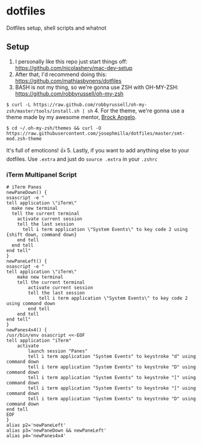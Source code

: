 # dotfiles
Dotfiles setup, shell scripts and whatnot

## Setup
1. I personally like this repo just start things off: https://github.com/nicolashery/mac-dev-setup
2. After that, I'd recommend doing this: https://github.com/mathiasbynens/dotfiles
3. BASH is not my thing, so we're gonna use ZSH with OH-MY-ZSH: https://github.com/robbyrussell/oh-my-zsh
  
  `$ curl -L https://raw.github.com/robbyrussell/oh-my-zsh/master/tools/install.sh | sh`
4. For the theme, we're gonna use a theme made by my awesome mentor, [Brock Angelo](https://github.com/brock).
  
  `$ cd ~/.oh-my-zsh/themes && curl -O https://raw.githubusercontent.com/josephmilla/dotfiles/master/smt-mod.zsh-theme`
 
  It's full of emoticons! 👍
5. Lastly, if you want to add anything else to your dotfiles. Use `.extra` and just do `source .extra` in your `.zshrc`

### iTerm Multipanel Script
```
# iTerm Panes
newPaneDown() {
osascript -e "
tell application \"iTerm\"
  make new terminal
  tell the current terminal
    activate current session
    tell the last session
      tell i term application \"System Events\" to key code 2 using {shift down, command down}
    end tell
  end tell
end tell"
}
newPaneLeft() {
osascript -e "
tell application \"iTerm\"
    make new terminal
    tell the current terminal
        activate current session
        tell the last session
            tell i term application \"System Events\" to key code 2 using command down
        end tell
    end tell
end tell"
}
newPanes4x4() {
/usr/bin/env osascript <<-EOF
tell application "iTerm"
	activate
		launch session "Panes"
		tell i term application "System Events" to keystroke "d" using command down
		tell i term application "System Events" to keystroke "D" using command down
		tell i term application "System Events" to keystroke "[" using command down
		tell i term application "System Events" to keystroke "[" using command down
		tell i term application "System Events" to keystroke "D" using command down
end tell
EOF
}
alias p2='newPaneLeft'
alias p3='newPaneDown && newPaneLeft'
alias p4='newPanes4x4'
```
  
